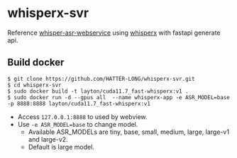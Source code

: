 # whisperx-svr

Reference [whisper-asr-webservice](https://github.com/ahmetoner/whisper-asr-webservice) using [whisperx](https://github.com/m-bain/whisperX) with fastapi generate api.

## Build docker

```
$ git clone https://github.com/HATTER-LONG/whisperx-svr.git
$ cd whisperx-svr
$ sudo docker build -t layton/cuda11.7_fast-whisperx:v1 .
$ sudo docker run -d --gpus all  --name whisperx-app -e ASR_MODEL=base -p 8888:8888 layton/cuda11.7_fast-whisperx:v1

```

- Access `127.0.0.1:8888` to used by webview.
- Use `-e ASR_MODEL=base` to change model.
  - Available ASR_MODELs are tiny, base, small, medium, large, large-v1 and large-v2.
  - Default is large model.
